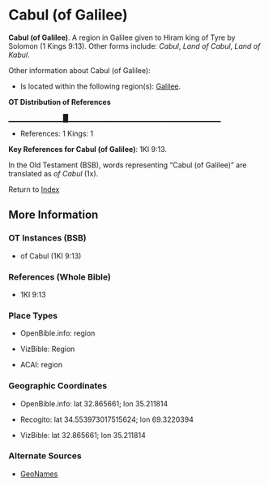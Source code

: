 # Cabul (of Galilee)
**Cabul (of Galilee)**. 
A region in Galilee given to Hiram king of Tyre by Solomon (1 Kings 9:13). 
Other forms include: 
*Cabul*, *Land of Cabul*, *Land of Kabul*. 




Other information about Cabul (of Galilee):


* Is located within the following region(s): 
[Galilee](Galilee.md). 


**OT Distribution of References**

▁▁▁▁▁▁▁▁▁▁█▁▁▁▁▁▁▁▁▁▁▁▁▁▁▁▁▁▁▁▁▁▁▁▁▁▁▁▁
* References: 1 Kings: 1



**Key References for Cabul (of Galilee)**: 
1KI 9:13. 


In the Old Testament (BSB), words representing “Cabul (of Galilee)” are translated as 
*of Cabul* (1x). 




Return to [Index](00-Index.md)

## More Information

### OT Instances (BSB)

* of Cabul (1KI 9:13)



### References (Whole Bible)

* 1KI 9:13


### Place Types

* OpenBible.info: region

* VizBible: Region

* ACAI: region



### Geographic Coordinates

* OpenBible.info: lat 32.865661; lon 35.211814

* Recogito: lat 34.553973017515624; lon 69.3220394

* VizBible: lat 32.865661; lon 35.211814



### Alternate Sources

* [GeoNames](http://sws.geonames.org/1138957)



